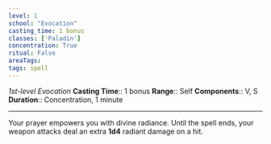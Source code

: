 ```yaml
---
level: 1
school: "Evocation"
casting_time: 1 bonus
classes: ['Paladin']
concentration: True
ritual: False
areaTags: 
tags: spell
---
```


_1st-level Evocation_
**Casting Time**:: 1 bonus
**Range**:: Self
**Components**:: V, S
**Duration**:: Concentration, 1 minute

---

Your prayer empowers you with divine radiance. Until the spell ends, your weapon attacks deal an extra **1d4** radiant damage on a hit.



